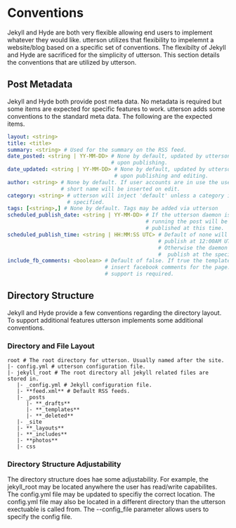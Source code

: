 # Conventions
Jekyll and Hyde are both very flexible allowing end users to implement whatever
they would like. utterson utilizes that flexibility to impelemnt a website/blog
based on a specific set of conventions. The flexibilty of Jekyll and Hyde are 
sacrificed for the simplicity of utterson. This section details the conventions
that are utilized by utterson.

## Post Metadata
Jekyll and Hyde both provide post meta data. No metadata is required but some
items are expected for specific features to work. utterson adds some
conventions to the standard meta data. The following are the expected items.

```yaml
layout: <string>
title: <title>
summary: <string> # Used for the summary on the RSS feed.
date_posted: <string | YY-MM-DD> # None by default, updated by utterson 
								 # upon publishing.
date_updated: <string | YY-MM-DD> # None by default, updated by utterson 
								  # upon publishing and editing.
author: <string> # None by default. If user accounts are in use the user's 
				 # short name will be inserted on edit.
category: <string> # utterson will inject 'default' unless a category is 
                   # specified.
tags: [<string>,] # None by default. Tags may be added via utterson
scheduled_publish_date: <string | YY-MM-DD> # If the utterson daemon is 
											# running the post will be 
											# published at this time.
scheduled_publish_time: <string | HH:MM:SS UTC> # Default of none will 
												# publish at 12:00AM UTC. 
												# Otherwise the daemon will
												#  publish at the specified time.
include_fb_comments: <boolean> # Default of false. If true the template will
							   # insert facebook comments for the page. Template
							   # support is required.
```

## Directory Structure
Jekyll and Hyde provide a few conventions regarding the directory layout. To
support additional features utterson implements some additional conventions.

### Directory and File Layout
```
root # The root directory for utterson. Usually named after the site.
|- config.yml # utterson configuration file.
|- jekyll_root # The root directory all jekyll related files are stored in.
   |- _config.yml # Jekyll configuration file.
   |- **feed.xml** # Default RSS feeds.
   |- _posts
      |- **_drafts**
      |- **_templates**
      |- **_deleted**
   |- _site
   |- **_layouts**
   |- **_includes**
   |- **photos**
   |- css
```
### Directory Structure Adjustability
The directory structure does hae some adjustability. For example, the
jekyll_root may be located anywhere the user has read/write capabilites.
The config.yml file may be updated to specifiy the correct location. The 
config.yml file may also be located in a different directory than the
utterson exectuable is called from. The --config_file parameter allows
users to specify the config file.